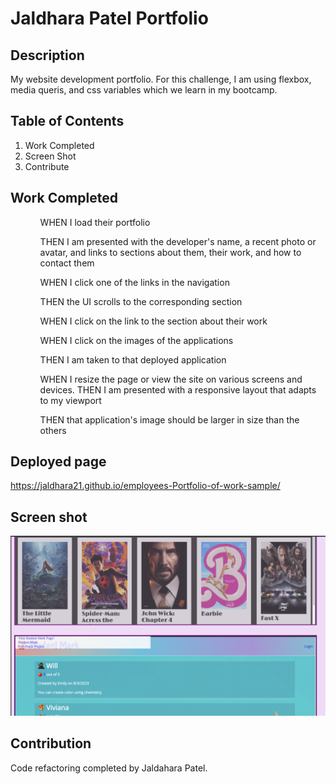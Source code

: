 # Jaldhara Patel Portfolio

## Description
My website development portfolio.
For this challenge, I am using flexbox, media queris, and css variables which we learn in my bootcamp. 

## Table of Contents
<Ol>
  <li>Work Completed</li>
  <li>Screen Shot</li>
  <li>Contribute</li>
  </ol>

## Work Completed
<ul>
  <ol>WHEN I load their portfolio</ol>
<ol>THEN I am presented with the developer's name, a recent photo or avatar, and links to sections about them, their work, and how to contact them</ol>
<ol>WHEN I click one of the links in the navigation</ol>
  <ol>THEN the UI scrolls to the corresponding section</ol>
  <ol>WHEN I click on the link to the section about their work</ol>
  <ol>WHEN I click on the images of the applications</ol>
  <ol>THEN I am taken to that deployed application</ol>
  <ol>WHEN I resize the page or view the site on various screens and devices.
THEN I am presented with a responsive layout that adapts to my viewport</ol>
<ol>THEN that application's image should be larger in size than the others</ol>
</ul>

## Deployed page
https://jaldhara21.github.io/employees-Portfolio-of-work-sample/

## Screen shot
![](./assets/Images/Update%20screenshot.png)


## Contribution 
Code refactoring completed by Jaldahara Patel.
